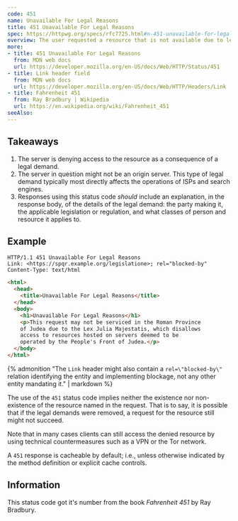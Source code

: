 ```yaml
---
code: 451
name: Unavailable For Legal Reasons
title: 451 Unavailable For Legal Reasons
spec: https://httpwg.org/specs/rfc7725.html#n-451-unavailable-for-legal-reasons
overview: The user requested a resource that is not available due to legal reasons, such as a web page for which a legal action has been issued.
more:
- title: 451 Unavailable For Legal Reasons
  from: MDN web docs
  url: https://developer.mozilla.org/en-US/docs/Web/HTTP/Status/451
- title: Link header field
  from: MDN web docs
  url: https://developer.mozilla.org/en-US/docs/Web/HTTP/Headers/Link
- title: Fahrenheit 451
  from: Ray Bradbury | Wikipedia
  url: https://en.wikipedia.org/wiki/Fahrenheit_451
seeAlso:
---
```


## Takeaways

1. The server is denying access to the resource as a consequence of a legal demand.
1. The server in question might not be an origin server. This type of legal demand typically most directly affects the operations of ISPs and search engines.
1. Responses using this status code _should_ include an explanation, in the response body, of the details of the legal demand: the party making it, the applicable legislation or regulation, and what classes of person and resource it applies to.

## Example

<span class="multipart-codeblock">

```http
HTTP/1.1 451 Unavailable For Legal Reasons
Link: <https://spqr.example.org/legislatione>; rel="blocked-by"
Content-Type: text/html
```

```html
<html>
  <head>
    <title>Unavailable For Legal Reasons</title>
  </head>
  <body>
    <h1>Unavailable For Legal Reasons</h1>
    <p>This request may not be serviced in the Roman Province
    of Judea due to the Lex Julia Majestatis, which disallows
    access to resources hosted on servers deemed to be
    operated by the People's Front of Judea.</p>
  </body>
</html>
```

</span>

{% admonition "The `Link` header might also contain a `rel=\"blocked-by\"` relation identifying the entity and implementing blockage, not any other entity mandating it." | markdown %}

The use of the `451` status code implies neither the existence nor non- existence of the resource named in the request. That is to say, it is possible that if the legal demands were removed, a request for the resource still might not succeed.

Note that in many cases clients can still access the denied resource by using technical countermeasures such as a VPN or the Tor network.

A `451` response is cacheable by default; i.e., unless otherwise indicated by the method definition or explicit cache controls.

## Information

This status code got it's number from the book _Fahrenheit 451_ by Ray Bradbury.
